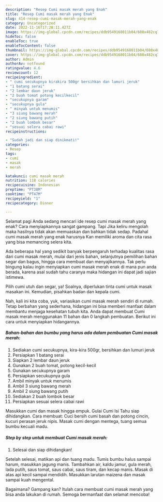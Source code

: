 ```yaml
---
description: "Resep Cumi masak merah yang Enak"
title: "Resep Cumi masak merah yang Enak"
slug: 414-resep-cumi-masak-merah-yang-enak
category: Uncategorized
date: 2022-11-16T17:28:11.427Z
image: https://img-global.cpcdn.com/recipes/ddb9549168011b04/680x482cq70/cumi-masak-merah-foto-resep-utama.jpg
hideToc: false
enableToc: true
enableTocContent: false
thumbnail: https://img-global.cpcdn.com/recipes/ddb9549168011b04/680x482cq70/cumi-masak-merah-foto-resep-utama.jpg
cover: https://img-global.cpcdn.com/recipes/ddb9549168011b04/680x482cq70/cumi-masak-merah-foto-resep-utama.jpg
author: Admin
authorAv: notfound
ratingvalue: 4.6
reviewcount: 12
recipeingredient:
- " cumi secukupnya kirakira 500gr bersihkan dan lumuri jeruk"
- "1 batang serai"
- "2 lembar daun jeruk"
- "2 buah tomat potong kecilkecil"
- "secukupnya garam"
- "secukupnya gula"
- " minyak untuk menumis"
- "3 siung bawang merah"
- "2 siung bawang putih"
- "2 buah lombok besar"
- "sesuai selera cabai rawi"
recipeinstructions:

- "Sudah jadi dan siap dinikmati!"
categories:
- Resep
tags:
- cumi
- masak
- merah

katakunci: cumi masak merah 
nutrition: 118 calories
recipecuisine: Indonesian
preptime: "PT38M"
cooktime: "PT47M"
recipeyield: "1"
recipecategory: Dinner

---
```



Selamat pagi Anda sedang mencari ide resep cumi masak merah yang enak? Cara menyiapkannya sangat gampang. Tapi Jika keliru mengolah maka hasilnya tidak akan memuaskan dan bahkan tidak sedap. Padahal cumi masak merah yang enak harusnya Kan memiliki aroma dan cita rasa yang bisa memancing selera kita.


Ada beberapa hal yang sedikit banyak berpengaruh terhadap kualitas rasa dari cumi masak merah, mulai dari jenis bahan, selanjutnya pemilihan bahan segar dan bagus, hingga cara membuat dan menyajikannya. Tak perlu bingung kalau ingin menyiapkan cumi masak merah enak di mana pun anda berada, karena asal sudah tahu caranya maka hidangan ini dapat jadi sajian istimewa.

Pilih cumi utuh dan segar, ya! Soalnya, diperlukan tinta cumi untuk masak masakan ini. Kemudian, pisahkan badan dan kepala cumi.


Nah, kali ini kita coba, yuk, variasikan cumi masak merah sendiri di rumah. Tetap berbahan yang sederhana, hidangan ini bisa memberi manfaat dalam membantu menjaga kesehatan tubuh kita. Anda dapat membuat Cumi masak merah menggunakan 11 bahan dan 0 langkah pembuatan. Berikut ini cara untuk menyiapkan hidangannya.

<!--inarticleads1-->

##### Bahan-bahan dan bumbu yang harus ada dalam pembuatan Cumi masak merah:

1. Sediakan  cumi secukupnya, kira-kira 500gr, bersihkan dan lumuri jeruk
1. Persiapkan 1 batang serai
1. Siapkan 2 lembar daun jeruk
1. Gunakan 2 buah tomat, potong kecil-kecil
1. Gunakan secukupnya garam
1. Persiapkan secukupnya gula
1. Ambil  minyak untuk menumis
1. Ambil 3 siung bawang merah
1. Ambil 2 siung bawang putih
1. Sediakan 2 buah lombok besar
1. Persiapkan sesuai selera cabai rawi


Masukkan cumi dan masak hingga empuk. Gulai Cumi Isi Tahu siap dihidangkan. Cara membuat: Cuci bersih cumi basah dan potong cincin, kucuri perasan jeruk nipis. Masak cumi dengan mentega, tuang semua bumbu kecuali madu. 

<!--inarticleads2-->

##### Step by step untuk membuat Cumi masak merah:


1. Selesai dan siap dihidangkan!

Setelah selesai, matikan api dan tuang madu. Tumis bumbu halus sampai harum, masukkan jagung manis. Tambahkan air, kaldu jamur, gula merah, lada putih, saus tomat, saus cabai, saus tiram, dan kecap manis. Masak di atas api kecil sampai mendidih. Masukkan larutan maizena dan masak sampai kuah mengental. 

Bagaimana? Gampang kan? Itulah cara membuat cumi masak merah yang bisa anda lakukan di rumah. Semoga bermanfaat dan selamat mencoba!
